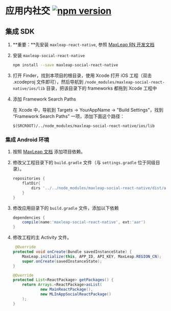 # 应用内社交 [![npm version](https://badge.fury.io/js/maxleap-social-react-native.svg)](http://badge.fury.io/js/maxleap-soical-react-native)

## 集成 SDK

1. **重要：**先安装 `maxleap-react-native`, 参照 [MaxLeap RN 开发文档](ML_DOCS_LINK_PLACEHOLDER_SDK_QUICKSTART_REACTNATIVE)

2. 安装 `maxleap-social-react-native`

	```bash
	npm install --save maxleap-social-react-native
	```

3. 打开 Finder，找到本项目的根目录，使用 Xcode 打开 iOS 工程（双击 .xcodeproj 文件即可），然后导航到 `/node_modules/maxleap-social-react-native/ios/lib` 目录，把该目录下的 frameworks 都拖到 Xcode 工程中

4. 添加 Framework Search Paths

	在 Xcode 中，导航到 Targets -> YourAppName -> "Build Settings"，找到 “Framework Search Paths” 一项，添加下面这个路径：
	
	`$(SRCROOT)/../node_modules/maxleap-social-react-native/ios/lib`

### 集成 Android 环境

1. 按照 [MaxLeap 文档](ML_DOCS_GUIDE_LINK_PLACEHOLDER_ANDROID#INAPPSOCIAL_ZH) 添加项目依赖。

1. 修改父工程目录下的 `build.gradle` 文件（与 `settings.gradle` 位于同级目录）。

    ```groovy
    repositories {
        flatDir{
            dirs '../../node_modules/maxleap-social-react-native/dist/android'
        }
    }
    ```

2. 修改应用目录下的 `build.gradle` 文件，添加以下依赖

    ```groovy
    dependencies {
        compile(name:'maxleap-social-react-native', ext:'aar')
    }
    ```

3. 修改工程的主 Activity 文件。

    ```java
     @Override
    protected void onCreate(Bundle savedInstanceState) {
        MaxLeap.initialize(this, APP_ID, API_KEY, MaxLeap.REGION_CN);
        super.onCreate(savedInstanceState);
    }

    @Override
    protected List<ReactPackage> getPackages() {
        return Arrays.<ReactPackage>asList(
                new MainReactPackage(),
                new MLInAppSocialReactPackage()
        );
    }
    ```
